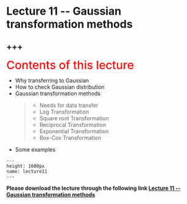 # Lecture 11 -- Gaussian transformation methods

+++
---

<span style = "color: red; font-weight: 500;  font-size: 30px; text-align: left">Contents of this lecture</span>  <br />

* Why transferring to Gaussian
* How to check Gaussian distribution
* Gaussian transformation methods 
   >- Needs for data transfer 
   >- Log Transformation
   >- Square root Transformation
   >- Reciprocal Transformation
   >- Exponential Transformation
   >- Box-Cox Transformation
* Some examples




```{figure} ./lectures/lecture11.png
---
height: 1600px
name: lecture11
---
```

**Please download the lecture through the following link [Lecture 11 -- Gaussian transformation methods](https://github.com/wengangmao/fmms050/blob/main/contents/time-series/lectures/Lecture%2011%20-%20Transformation%20and%20Gaussian.pdf)**